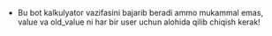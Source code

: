 - Bu bot kalkulyator vazifasini bajarib beradi ammo mukammal emas, value va old_value ni har bir user uchun alohida qilib chiqish kerak!
